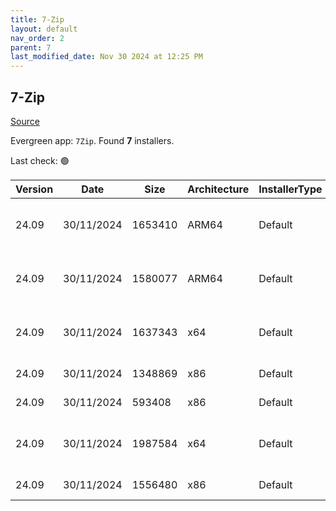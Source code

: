 ```yaml
---
title: 7-Zip
layout: default
nav_order: 2
parent: 7
last_modified_date: Nov 30 2024 at 12:25 PM
---
```


## 7-Zip

[Source](https://www.7-zip.org/)

Evergreen app: `7Zip`. Found **7** installers.

Last check: 🟢

| Version | Date       | Size    | Architecture | InstallerType | Type | URI                                                                                                                                            |
| ------- | ---------- | ------- | ------------ | ------------- | ---- | ---------------------------------------------------------------------------------------------------------------------------------------------- |
| 24.09   | 30/11/2024 | 1653410 | ARM64        | Default       | exe  | [https://github.com/ip7z/7zip/releases/download/24.09/7z2409-arm.exe](https://github.com/ip7z/7zip/releases/download/24.09/7z2409-arm.exe)     |
| 24.09   | 30/11/2024 | 1580077 | ARM64        | Default       | exe  | [https://github.com/ip7z/7zip/releases/download/24.09/7z2409-arm64.exe](https://github.com/ip7z/7zip/releases/download/24.09/7z2409-arm64.exe) |
| 24.09   | 30/11/2024 | 1637343 | x64          | Default       | exe  | [https://github.com/ip7z/7zip/releases/download/24.09/7z2409-x64.exe](https://github.com/ip7z/7zip/releases/download/24.09/7z2409-x64.exe)     |
| 24.09   | 30/11/2024 | 1348869 | x86          | Default       | exe  | [https://github.com/ip7z/7zip/releases/download/24.09/7z2409.exe](https://github.com/ip7z/7zip/releases/download/24.09/7z2409.exe)             |
| 24.09   | 30/11/2024 | 593408  | x86          | Default       | exe  | [https://github.com/ip7z/7zip/releases/download/24.09/7zr.exe](https://github.com/ip7z/7zip/releases/download/24.09/7zr.exe)                   |
| 24.09   | 30/11/2024 | 1987584 | x64          | Default       | msi  | [https://github.com/ip7z/7zip/releases/download/24.09/7z2409-x64.msi](https://github.com/ip7z/7zip/releases/download/24.09/7z2409-x64.msi)     |
| 24.09   | 30/11/2024 | 1556480 | x86          | Default       | msi  | [https://github.com/ip7z/7zip/releases/download/24.09/7z2409.msi](https://github.com/ip7z/7zip/releases/download/24.09/7z2409.msi)             |
